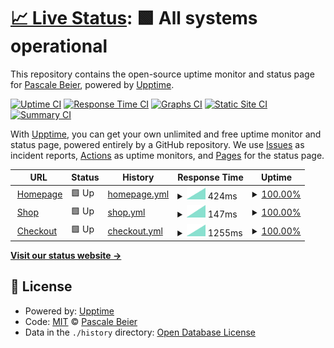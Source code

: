 # [📈 Live Status](https://PascaleBeier.github.io/buycheapsolar-uptime): <!--live status--> **🟩 All systems operational**

This repository contains the open-source uptime monitor and status page for [Pascale Beier](https://devsfordevs.shop), powered by [Upptime](https://github.com/upptime/upptime).

[![Uptime CI](https://github.com/PascaleBeier/buycheapsolar-uptime/workflows/Uptime%20CI/badge.svg)](https://github.com/PascaleBeier/buycheapsolar-uptime/actions?query=workflow%3A%22Uptime+CI%22)
[![Response Time CI](https://github.com/PascaleBeier/buycheapsolar-uptime/workflows/Response%20Time%20CI/badge.svg)](https://github.com/PascaleBeier/buycheapsolar-uptime/actions?query=workflow%3A%22Response+Time+CI%22)
[![Graphs CI](https://github.com/PascaleBeier/buycheapsolar-uptime/workflows/Graphs%20CI/badge.svg)](https://github.com/PascaleBeier/buycheapsolar-uptime/actions?query=workflow%3A%22Graphs+CI%22)
[![Static Site CI](https://github.com/PascaleBeier/buycheapsolar-uptime/workflows/Static%20Site%20CI/badge.svg)](https://github.com/PascaleBeier/buycheapsolar-uptime/actions?query=workflow%3A%22Static+Site+CI%22)
[![Summary CI](https://github.com/PascaleBeier/buycheapsolar-uptime/workflows/Summary%20CI/badge.svg)](https://github.com/PascaleBeier/buycheapsolar-uptime/actions?query=workflow%3A%22Summary+CI%22)

With [Upptime](https://upptime.js.org), you can get your own unlimited and free uptime monitor and status page, powered entirely by a GitHub repository. We use [Issues](https://github.com/PascaleBeier/buycheapsolar-uptime/issues) as incident reports, [Actions](https://github.com/PascaleBeier/buycheapsolar-uptime/actions) as uptime monitors, and [Pages](https://PascaleBeier.github.io/buycheapsolar-uptime) for the status page.

<!--start: status pages-->
<!-- This summary is generated by Upptime (https://github.com/upptime/upptime) -->
<!-- Do not edit this manually, your changes will be overwritten -->
<!-- prettier-ignore -->
| URL | Status | History | Response Time | Uptime |
| --- | ------ | ------- | ------------- | ------ |
| <img alt="" src="https://favicons.githubusercontent.com/buycheapsolar.com" height="13"> [Homepage](https://buycheapsolar.com/) | 🟩 Up | [homepage.yml](https://github.com/PascaleBeier/buycheapsolar-uptime/commits/HEAD/history/homepage.yml) | <details><summary><img alt="Response time graph" src="./graphs/homepage/response-time-week.png" height="20"> 424ms</summary><br><a href="https://PascaleBeier.github.io/buycheapsolar-uptime/history/homepage"><img alt="Response time 424" src="https://img.shields.io/endpoint?url=https%3A%2F%2Fraw.githubusercontent.com%2FPascaleBeier%2Fbuycheapsolar-uptime%2FHEAD%2Fapi%2Fhomepage%2Fresponse-time.json"></a><br><a href="https://PascaleBeier.github.io/buycheapsolar-uptime/history/homepage"><img alt="24-hour response time 424" src="https://img.shields.io/endpoint?url=https%3A%2F%2Fraw.githubusercontent.com%2FPascaleBeier%2Fbuycheapsolar-uptime%2FHEAD%2Fapi%2Fhomepage%2Fresponse-time-day.json"></a><br><a href="https://PascaleBeier.github.io/buycheapsolar-uptime/history/homepage"><img alt="7-day response time 424" src="https://img.shields.io/endpoint?url=https%3A%2F%2Fraw.githubusercontent.com%2FPascaleBeier%2Fbuycheapsolar-uptime%2FHEAD%2Fapi%2Fhomepage%2Fresponse-time-week.json"></a><br><a href="https://PascaleBeier.github.io/buycheapsolar-uptime/history/homepage"><img alt="30-day response time 424" src="https://img.shields.io/endpoint?url=https%3A%2F%2Fraw.githubusercontent.com%2FPascaleBeier%2Fbuycheapsolar-uptime%2FHEAD%2Fapi%2Fhomepage%2Fresponse-time-month.json"></a><br><a href="https://PascaleBeier.github.io/buycheapsolar-uptime/history/homepage"><img alt="1-year response time 424" src="https://img.shields.io/endpoint?url=https%3A%2F%2Fraw.githubusercontent.com%2FPascaleBeier%2Fbuycheapsolar-uptime%2FHEAD%2Fapi%2Fhomepage%2Fresponse-time-year.json"></a></details> | <details><summary><a href="https://PascaleBeier.github.io/buycheapsolar-uptime/history/homepage">100.00%</a></summary><a href="https://PascaleBeier.github.io/buycheapsolar-uptime/history/homepage"><img alt="All-time uptime 100.00%" src="https://img.shields.io/endpoint?url=https%3A%2F%2Fraw.githubusercontent.com%2FPascaleBeier%2Fbuycheapsolar-uptime%2FHEAD%2Fapi%2Fhomepage%2Fuptime.json"></a><br><a href="https://PascaleBeier.github.io/buycheapsolar-uptime/history/homepage"><img alt="24-hour uptime 100.00%" src="https://img.shields.io/endpoint?url=https%3A%2F%2Fraw.githubusercontent.com%2FPascaleBeier%2Fbuycheapsolar-uptime%2FHEAD%2Fapi%2Fhomepage%2Fuptime-day.json"></a><br><a href="https://PascaleBeier.github.io/buycheapsolar-uptime/history/homepage"><img alt="7-day uptime 100.00%" src="https://img.shields.io/endpoint?url=https%3A%2F%2Fraw.githubusercontent.com%2FPascaleBeier%2Fbuycheapsolar-uptime%2FHEAD%2Fapi%2Fhomepage%2Fuptime-week.json"></a><br><a href="https://PascaleBeier.github.io/buycheapsolar-uptime/history/homepage"><img alt="30-day uptime 100.00%" src="https://img.shields.io/endpoint?url=https%3A%2F%2Fraw.githubusercontent.com%2FPascaleBeier%2Fbuycheapsolar-uptime%2FHEAD%2Fapi%2Fhomepage%2Fuptime-month.json"></a><br><a href="https://PascaleBeier.github.io/buycheapsolar-uptime/history/homepage"><img alt="1-year uptime 100.00%" src="https://img.shields.io/endpoint?url=https%3A%2F%2Fraw.githubusercontent.com%2FPascaleBeier%2Fbuycheapsolar-uptime%2FHEAD%2Fapi%2Fhomepage%2Fuptime-year.json"></a></details>
| <img alt="" src="https://favicons.githubusercontent.com/buycheapsolar.com" height="13"> [Shop](https://buycheapsolar.com/shop/) | 🟩 Up | [shop.yml](https://github.com/PascaleBeier/buycheapsolar-uptime/commits/HEAD/history/shop.yml) | <details><summary><img alt="Response time graph" src="./graphs/shop/response-time-week.png" height="20"> 147ms</summary><br><a href="https://PascaleBeier.github.io/buycheapsolar-uptime/history/shop"><img alt="Response time 147" src="https://img.shields.io/endpoint?url=https%3A%2F%2Fraw.githubusercontent.com%2FPascaleBeier%2Fbuycheapsolar-uptime%2FHEAD%2Fapi%2Fshop%2Fresponse-time.json"></a><br><a href="https://PascaleBeier.github.io/buycheapsolar-uptime/history/shop"><img alt="24-hour response time 147" src="https://img.shields.io/endpoint?url=https%3A%2F%2Fraw.githubusercontent.com%2FPascaleBeier%2Fbuycheapsolar-uptime%2FHEAD%2Fapi%2Fshop%2Fresponse-time-day.json"></a><br><a href="https://PascaleBeier.github.io/buycheapsolar-uptime/history/shop"><img alt="7-day response time 147" src="https://img.shields.io/endpoint?url=https%3A%2F%2Fraw.githubusercontent.com%2FPascaleBeier%2Fbuycheapsolar-uptime%2FHEAD%2Fapi%2Fshop%2Fresponse-time-week.json"></a><br><a href="https://PascaleBeier.github.io/buycheapsolar-uptime/history/shop"><img alt="30-day response time 147" src="https://img.shields.io/endpoint?url=https%3A%2F%2Fraw.githubusercontent.com%2FPascaleBeier%2Fbuycheapsolar-uptime%2FHEAD%2Fapi%2Fshop%2Fresponse-time-month.json"></a><br><a href="https://PascaleBeier.github.io/buycheapsolar-uptime/history/shop"><img alt="1-year response time 147" src="https://img.shields.io/endpoint?url=https%3A%2F%2Fraw.githubusercontent.com%2FPascaleBeier%2Fbuycheapsolar-uptime%2FHEAD%2Fapi%2Fshop%2Fresponse-time-year.json"></a></details> | <details><summary><a href="https://PascaleBeier.github.io/buycheapsolar-uptime/history/shop">100.00%</a></summary><a href="https://PascaleBeier.github.io/buycheapsolar-uptime/history/shop"><img alt="All-time uptime 100.00%" src="https://img.shields.io/endpoint?url=https%3A%2F%2Fraw.githubusercontent.com%2FPascaleBeier%2Fbuycheapsolar-uptime%2FHEAD%2Fapi%2Fshop%2Fuptime.json"></a><br><a href="https://PascaleBeier.github.io/buycheapsolar-uptime/history/shop"><img alt="24-hour uptime 100.00%" src="https://img.shields.io/endpoint?url=https%3A%2F%2Fraw.githubusercontent.com%2FPascaleBeier%2Fbuycheapsolar-uptime%2FHEAD%2Fapi%2Fshop%2Fuptime-day.json"></a><br><a href="https://PascaleBeier.github.io/buycheapsolar-uptime/history/shop"><img alt="7-day uptime 100.00%" src="https://img.shields.io/endpoint?url=https%3A%2F%2Fraw.githubusercontent.com%2FPascaleBeier%2Fbuycheapsolar-uptime%2FHEAD%2Fapi%2Fshop%2Fuptime-week.json"></a><br><a href="https://PascaleBeier.github.io/buycheapsolar-uptime/history/shop"><img alt="30-day uptime 100.00%" src="https://img.shields.io/endpoint?url=https%3A%2F%2Fraw.githubusercontent.com%2FPascaleBeier%2Fbuycheapsolar-uptime%2FHEAD%2Fapi%2Fshop%2Fuptime-month.json"></a><br><a href="https://PascaleBeier.github.io/buycheapsolar-uptime/history/shop"><img alt="1-year uptime 100.00%" src="https://img.shields.io/endpoint?url=https%3A%2F%2Fraw.githubusercontent.com%2FPascaleBeier%2Fbuycheapsolar-uptime%2FHEAD%2Fapi%2Fshop%2Fuptime-year.json"></a></details>
| <img alt="" src="https://favicons.githubusercontent.com/buycheapsolar.com" height="13"> [Checkout](https://buycheapsolar.com/cart/) | 🟩 Up | [checkout.yml](https://github.com/PascaleBeier/buycheapsolar-uptime/commits/HEAD/history/checkout.yml) | <details><summary><img alt="Response time graph" src="./graphs/checkout/response-time-week.png" height="20"> 1255ms</summary><br><a href="https://PascaleBeier.github.io/buycheapsolar-uptime/history/checkout"><img alt="Response time 1255" src="https://img.shields.io/endpoint?url=https%3A%2F%2Fraw.githubusercontent.com%2FPascaleBeier%2Fbuycheapsolar-uptime%2FHEAD%2Fapi%2Fcheckout%2Fresponse-time.json"></a><br><a href="https://PascaleBeier.github.io/buycheapsolar-uptime/history/checkout"><img alt="24-hour response time 1255" src="https://img.shields.io/endpoint?url=https%3A%2F%2Fraw.githubusercontent.com%2FPascaleBeier%2Fbuycheapsolar-uptime%2FHEAD%2Fapi%2Fcheckout%2Fresponse-time-day.json"></a><br><a href="https://PascaleBeier.github.io/buycheapsolar-uptime/history/checkout"><img alt="7-day response time 1255" src="https://img.shields.io/endpoint?url=https%3A%2F%2Fraw.githubusercontent.com%2FPascaleBeier%2Fbuycheapsolar-uptime%2FHEAD%2Fapi%2Fcheckout%2Fresponse-time-week.json"></a><br><a href="https://PascaleBeier.github.io/buycheapsolar-uptime/history/checkout"><img alt="30-day response time 1255" src="https://img.shields.io/endpoint?url=https%3A%2F%2Fraw.githubusercontent.com%2FPascaleBeier%2Fbuycheapsolar-uptime%2FHEAD%2Fapi%2Fcheckout%2Fresponse-time-month.json"></a><br><a href="https://PascaleBeier.github.io/buycheapsolar-uptime/history/checkout"><img alt="1-year response time 1255" src="https://img.shields.io/endpoint?url=https%3A%2F%2Fraw.githubusercontent.com%2FPascaleBeier%2Fbuycheapsolar-uptime%2FHEAD%2Fapi%2Fcheckout%2Fresponse-time-year.json"></a></details> | <details><summary><a href="https://PascaleBeier.github.io/buycheapsolar-uptime/history/checkout">100.00%</a></summary><a href="https://PascaleBeier.github.io/buycheapsolar-uptime/history/checkout"><img alt="All-time uptime 100.00%" src="https://img.shields.io/endpoint?url=https%3A%2F%2Fraw.githubusercontent.com%2FPascaleBeier%2Fbuycheapsolar-uptime%2FHEAD%2Fapi%2Fcheckout%2Fuptime.json"></a><br><a href="https://PascaleBeier.github.io/buycheapsolar-uptime/history/checkout"><img alt="24-hour uptime 100.00%" src="https://img.shields.io/endpoint?url=https%3A%2F%2Fraw.githubusercontent.com%2FPascaleBeier%2Fbuycheapsolar-uptime%2FHEAD%2Fapi%2Fcheckout%2Fuptime-day.json"></a><br><a href="https://PascaleBeier.github.io/buycheapsolar-uptime/history/checkout"><img alt="7-day uptime 100.00%" src="https://img.shields.io/endpoint?url=https%3A%2F%2Fraw.githubusercontent.com%2FPascaleBeier%2Fbuycheapsolar-uptime%2FHEAD%2Fapi%2Fcheckout%2Fuptime-week.json"></a><br><a href="https://PascaleBeier.github.io/buycheapsolar-uptime/history/checkout"><img alt="30-day uptime 100.00%" src="https://img.shields.io/endpoint?url=https%3A%2F%2Fraw.githubusercontent.com%2FPascaleBeier%2Fbuycheapsolar-uptime%2FHEAD%2Fapi%2Fcheckout%2Fuptime-month.json"></a><br><a href="https://PascaleBeier.github.io/buycheapsolar-uptime/history/checkout"><img alt="1-year uptime 100.00%" src="https://img.shields.io/endpoint?url=https%3A%2F%2Fraw.githubusercontent.com%2FPascaleBeier%2Fbuycheapsolar-uptime%2FHEAD%2Fapi%2Fcheckout%2Fuptime-year.json"></a></details>

<!--end: status pages-->

[**Visit our status website →**](https://PascaleBeier.github.io/buycheapsolar-uptime)

## 📄 License

- Powered by: [Upptime](https://github.com/upptime/upptime)
- Code: [MIT](./LICENSE) © [Pascale Beier](https://devsfordevs.shop)
- Data in the `./history` directory: [Open Database License](https://opendatacommons.org/licenses/odbl/1-0/)
